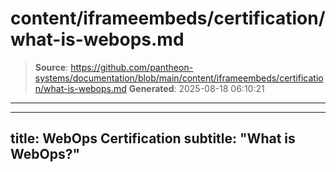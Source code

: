 # content/iframeembeds/certification/what-is-webops.md

> **Source**: https://github.com/pantheon-systems/documentation/blob/main/content/iframeembeds/certification/what-is-webops.md
> **Generated**: 2025-08-18 06:10:21

---

---
title: WebOps Certification
subtitle: "What is WebOps?"
---

<Partial file="certification-guide/what-is-webops.md" />

